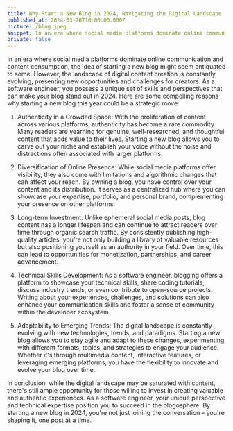 ```yaml
---
title: Why Start a New Blog in 2024, Navigating the Digital Landscape
published_at: 2024-03-26T10:00:00.000Z
picture: /blog.jpeg
snippet: In an era where social media platforms dominate online communication and content consumption, the idea of starting a new blog might seem antiquated to some. However, the landscape of digital content creation is constantly evolving, presenting new opportunities and challenges for creators. As a software engineer, you possess a unique set of skills and perspectives that can make your blog stand out in 2024.
private: false
---
```


In an era where social media platforms dominate online communication and content consumption, the idea of starting a new blog might seem antiquated to some. However, the landscape of digital content creation is constantly evolving, presenting new opportunities and challenges for creators. As a software engineer, you possess a unique set of skills and perspectives that can make your blog stand out in 2024. Here are some compelling reasons why starting a new blog this year could be a strategic move:

1. Authenticity in a Crowded Space:
With the proliferation of content across various platforms, authenticity has become a rare commodity. Many readers are yearning for genuine, well-researched, and thoughtful content that adds value to their lives. Starting a new blog allows you to carve out your niche and establish your voice without the noise and distractions often associated with larger platforms.

2. Diversification of Online Presence:
While social media platforms offer visibility, they also come with limitations and algorithmic changes that can affect your reach. By owning a blog, you have control over your content and its distribution. It serves as a centralized hub where you can showcase your expertise, portfolio, and personal brand, complementing your presence on other platforms.

3. Long-term Investment:
Unlike ephemeral social media posts, blog content has a longer lifespan and can continue to attract readers over time through organic search traffic. By consistently publishing high-quality articles, you're not only building a library of valuable resources but also positioning yourself as an authority in your field. Over time, this can lead to opportunities for monetization, partnerships, and career advancement.

4. Technical Skills Development:
As a software engineer, blogging offers a platform to showcase your technical skills, share coding tutorials, discuss industry trends, or even contribute to open-source projects. Writing about your experiences, challenges, and solutions can also enhance your communication skills and foster a sense of community within the developer ecosystem.

5. Adaptability to Emerging Trends:
The digital landscape is constantly evolving with new technologies, trends, and paradigms. Starting a new blog allows you to stay agile and adapt to these changes, experimenting with different formats, topics, and strategies to engage your audience. Whether it's through multimedia content, interactive features, or leveraging emerging platforms, you have the flexibility to innovate and evolve your blog over time.

In conclusion, while the digital landscape may be saturated with content, there's still ample opportunity for those willing to invest in creating valuable and authentic experiences. As a software engineer, your unique perspective and technical expertise position you to succeed in the blogosphere. By starting a new blog in 2024, you're not just joining the conversation – you're shaping it, one post at a time.

